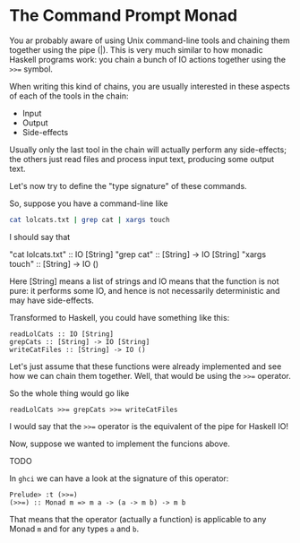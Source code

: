 The Command Prompt Monad
========================

You ar probably aware of using Unix command-line tools and chaining them together using the pipe (|). 
This is very much similar to how monadic Haskell programs work: you chain a bunch of IO actions together using the `>>=` symbol.

When writing this kind of chains, you are usually interested in these aspects of each of the tools in the chain:

- Input
- Output
- Side-effects

Usually only the last tool in the chain will actually perform any side-effects; 
the others just read files and process input text, producing some output text.

Let's now try to define the "type signature" of these commands.

So, suppose you have a command-line like

~~~ .bash
cat lolcats.txt | grep cat | xargs touch
~~~

I should say that

"cat lolcats.txt" :: IO [String]
"grep cat"        :: [String] -> IO [String]
"xargs touch"     :: [String] -> IO ()

Here [String] means a list of strings and IO means that the function is not pure: 
it performs some IO, and hence is not necessarily deterministic and may have side-effects.

Transformed to Haskell, you could have something like this:

~~~ .haskell
readLolCats :: IO [String]
grepCats :: [String] -> IO [String]
writeCatFiles :: [String] -> IO ()
~~~ 

Let's just assume that these functions were already implemented and see how we can chain them together.
Well, that would be using the `>>=` operator. 

So the whole thing would go like 

~~~ .haskell
readLolCats >>= grepCats >>= writeCatFiles
~~~

I would say that the `>>=` operator is the equivalent of the pipe for Haskell IO!

Now, suppose we wanted to implement the funcions above.

TODO


In `ghci` we can have a look at the signature of this operator:

~~~ .haskell
Prelude> :t (>>=)
(>>=) :: Monad m => m a -> (a -> m b) -> m b
~~~

That means that the operator (actually a function) is applicable to any Monad `m`  and for any types `a` and `b`.